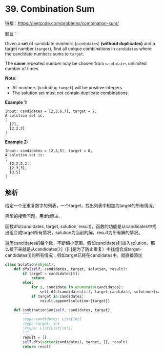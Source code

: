 # 39. Combination Sum

链接：https://leetcode.com/problems/combination-sum/

题目：

Given a **set** of candidate numbers (`candidates`) **(without duplicates)** and a target number (`target`), find all unique combinations in `candidates` where the candidate numbers sums to `target`.

The **same** repeated number may be chosen from `candidates` unlimited number of times.

**Note:**

- All numbers (including `target`) will be positive integers.
- The solution set must not contain duplicate combinations.

**Example 1:**

```
Input: candidates = [2,3,6,7], target = 7,
A solution set is:
[
  [7],
  [2,2,3]
]
```

**Example 2:**

```
Input: candidates = [2,3,5], target = 8,
A solution set is:
[
  [2,2,2,2],
  [2,3,3],
  [3,5]
]
```



## 解析

给定一个无重复数字的列表，一个target，找出列表中相加为target的所有情况。

典型的搜索问题，用dfs解决。

函数dfs(candidates, target, solution, result)，函数的功能是从candidates中找出组合成target所有情况，solution为当前的解，result为所有解的情况。

遍历candidates的每个数，不断缩小范围，假如candidates[i]加入solution，那么接下来就是从candidates[i:]（[i:]是为了防止重复）中找组合成target-candidates[i]的所有情况；假如target已经在candidates中，就直接添加

```Python
class Solution(object):
    def dfs(self, candidates, target, solution, result):
        if target < candidates[0]:
            return
        else:
            for i, candidate in enumerate(candidates):
                self.dfs(candidates[i:], target-candidate, solution+[candidate], result)
            if target in candidates:
                result.append(solution+[target])
                
    def combinationSum(self, candidates, target):
        """
        :type candidates: List[int]
        :type target: int
        :rtype: List[List[int]]
        """
        result = []
        self.dfs(sorted(candidates), target, [], result)
        return result
```



